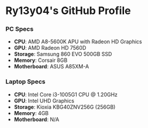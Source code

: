 # Ry13y04's GitHub Profile
### PC Specs
* **CPU**: AMD A8-5600K APU with Radeon HD Graphics
* **GPU**: AMD Radeon HD 7560D
* **Storage**: Samsung 860 EVO 500GB SSD
* **Memory**: Corsair 8GB
* **Motherboard**: ASUS A85XM-A

### Laptop Specs
* **CPU**: Intel Core i3-1005G1 CPU @ 1.20GHz
* **GPU**: Intel UHD Graphics
* **Storage**: Kioxia KBG40ZNV256G (256GB)
* **Memory**: 4GB
* **Motherboard**: N/A
